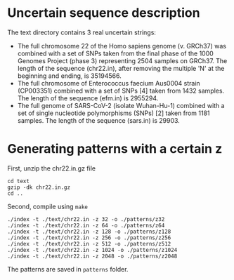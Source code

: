 Uncertain sequence description
==============================

The text directory contains 3 real uncertain strings:

* The full chromosome 22 of the Homo sapiens genome (v. GRCh37) was combined with a set of SNPs taken from the final phase of the 1000 Genomes Project (phase 3) representing 2504 samples on GRCh37. The length of the sequence (chr22.in), after removing the multiple 'N' at the beginning and ending, is 35194566.
* The full chromosome of Enterococcus faecium Aus0004 strain (CP003351) combined with a set of SNPs [4] taken from 1432 samples. The length of the sequence (efm.in) is 2955294.
* The full genome of SARS-CoV-2 (isolate Wuhan-Hu-1) combined with a set of single nucleotide polymorphisms (SNPs) [2] taken from 1181 samples. The length of the sequence (sars.in) is 29903.

Generating patterns with a certain z
==============================

First, unzip the chr22.in.gz file
```console
cd text
gzip -dk chr22.in.gz
cd ..
```
Second, compile using `make`

```console
./index -t ./text/chr22.in -z 32 -o ./patterns/z32
./index -t ./text/chr22.in -z 64 -o ./patterns/z64
./index -t ./text/chr22.in -z 128 -o ./patterns/z128
./index -t ./text/chr22.in -z 256 -o ./patterns/z256
./index -t ./text/chr22.in -z 512 -o ./patterns/z512
./index -t ./text/chr22.in -z 1024 -o ./patterns/z1024
./index -t ./text/chr22.in -z 2048 -o ./patterns/z2048
```
The patterns are saved in `patterns` folder.
